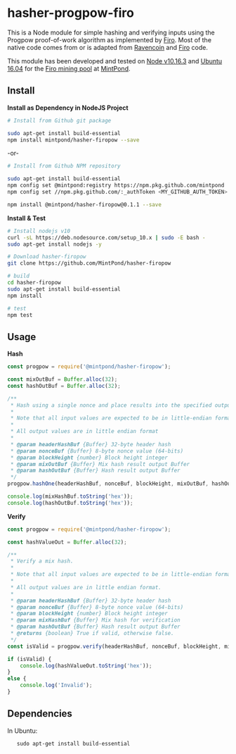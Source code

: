 hasher-progpow-firo
===================

This is a Node module for simple hashing and verifying inputs using the
Progpow proof-of-work algorithm as implemented by [Firo](https://github.com/firoorg/firo).
Most of the native code comes from or is adapted from [Ravencoin](https://github.com/RavenProject/Ravencoin) and [Firo](https://github.com/firoorg/firo) code.

This module has been developed and tested on [Node v10.16.3](https://nodejs.org/) and
[Ubuntu 16.04](http://releases.ubuntu.com/16.04/) for the [Firo mining pool](https://mintpond.com/#!/firo) at [MintPond](https://mintpond.com).

## Install ##
__Install as Dependency in NodeJS Project__
```bash
# Install from Github git package

sudo apt-get install build-essential
npm install mintpond/hasher-firopow --save
```
-or-
```bash
# Install from Github NPM repository

sudo apt-get install build-essential
npm config set @mintpond:registry https://npm.pkg.github.com/mintpond
npm config set //npm.pkg.github.com/:_authToken <MY_GITHUB_AUTH_TOKEN>

npm install @mintpond/hasher-firopow@0.1.1 --save
```

__Install & Test__
```bash
# Install nodejs v10
curl -sL https://deb.nodesource.com/setup_10.x | sudo -E bash -
sudo apt-get install nodejs -y

# Download hasher-firopow
git clone https://github.com/MintPond/hasher-firopow

# build
cd hasher-firopow
sudo apt-get install build-essential
npm install

# test
npm test
``` 

## Usage ##
__Hash__
```javascript
const progpow = require('@mintpond/hasher-firopow');

const mixOutBuf = Buffer.alloc(32);
const hashOutBuf = Buffer.alloc(32);

/**
 * Hash using a single nonce and place results into the specified output Buffers.
 *
 * Note that all input values are expected to be in little-endian format.
 *
 * All output values are in little endian format
 *
 * @param headerHashBuf {Buffer} 32-byte header hash
 * @param nonceBuf {Buffer} 8-byte nonce value (64-bits)
 * @param blockHeight {number} Block height integer
 * @param mixOutBuf {Buffer} Mix hash result output Buffer
 * @param hashOutBuf {Buffer} Hash result output Buffer
 */
progpow.hashOne(headerHashBuf, nonceBuf, blockHeight, mixOutBuf, hashOutBuf);

console.log(mixHashBuf.toString('hex'));
console.log(hashOutBuf.toString('hex'));

```

__Verify__
```javascript
const progpow = require('@mintpond/hasher-firopow');

const hashValueOut = Buffer.alloc(32);

/**
 * Verify a mix hash.
 *
 * Note that all input values are expected to be in little-endian format.
 *
 * All output values are in little endian format.
 *
 * @param headerHashBuf {Buffer} 32-byte header hash
 * @param nonceBuf {Buffer} 8-byte nonce value (64-bits)
 * @param blockHeight {number} Block height integer
 * @param mixHashBuf {Buffer} Mix hash for verification
 * @param hashOutBuf {Buffer} Hash result output Buffer
 * @returns {boolean} True if valid, otherwise false.
 */
const isValid = progpow.verify(headerHashBuf, nonceBuf, blockHeight, mixHashBuf, hashValueOut);

if (isValid) {
    console.log(hashValueOut.toString('hex'));
}
else {
    console.log('Invalid');
}
```

## Dependencies ##
In Ubuntu:
```
   sudo apt-get install build-essential
```